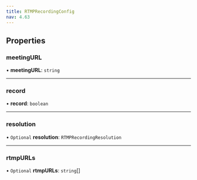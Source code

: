 ```yaml
---
title: RTMPRecordingConfig
nav: 4.63
---
```


## Properties

### meetingURL

• **meetingURL**: `string`

---

### record

• **record**: `boolean`

---

### resolution

• `Optional` **resolution**: `RTMPRecordingResolution`

---

### rtmpURLs

• `Optional` **rtmpURLs**: `string`[]
